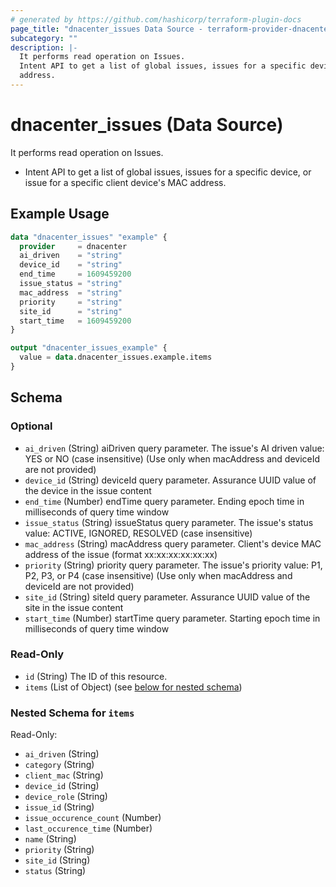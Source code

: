 ```yaml
---
# generated by https://github.com/hashicorp/terraform-plugin-docs
page_title: "dnacenter_issues Data Source - terraform-provider-dnacenter"
subcategory: ""
description: |-
  It performs read operation on Issues.
  Intent API to get a list of global issues, issues for a specific device, or issue for a specific client device's MAC
  address.
---
```


# dnacenter_issues (Data Source)

It performs read operation on Issues.

- Intent API to get a list of global issues, issues for a specific device, or issue for a specific client device's MAC
address.

## Example Usage

```terraform
data "dnacenter_issues" "example" {
  provider     = dnacenter
  ai_driven    = "string"
  device_id    = "string"
  end_time     = 1609459200
  issue_status = "string"
  mac_address  = "string"
  priority     = "string"
  site_id      = "string"
  start_time   = 1609459200
}

output "dnacenter_issues_example" {
  value = data.dnacenter_issues.example.items
}
```

<!-- schema generated by tfplugindocs -->
## Schema

### Optional

- `ai_driven` (String) aiDriven query parameter. The issue's AI driven value: YES or NO (case insensitive) (Use only when macAddress and deviceId are not provided)
- `device_id` (String) deviceId query parameter. Assurance UUID value of the device in the issue content
- `end_time` (Number) endTime query parameter. Ending epoch time in milliseconds of query time window
- `issue_status` (String) issueStatus query parameter. The issue's status value: ACTIVE, IGNORED, RESOLVED (case insensitive)
- `mac_address` (String) macAddress query parameter. Client's device MAC address of the issue (format xx:xx:xx:xx:xx:xx)
- `priority` (String) priority query parameter. The issue's priority value: P1, P2, P3, or P4 (case insensitive) (Use only when macAddress and deviceId are not provided)
- `site_id` (String) siteId query parameter. Assurance UUID value of the site in the issue content
- `start_time` (Number) startTime query parameter. Starting epoch time in milliseconds of query time window

### Read-Only

- `id` (String) The ID of this resource.
- `items` (List of Object) (see [below for nested schema](#nestedatt--items))

<a id="nestedatt--items"></a>
### Nested Schema for `items`

Read-Only:

- `ai_driven` (String)
- `category` (String)
- `client_mac` (String)
- `device_id` (String)
- `device_role` (String)
- `issue_id` (String)
- `issue_occurence_count` (Number)
- `last_occurence_time` (Number)
- `name` (String)
- `priority` (String)
- `site_id` (String)
- `status` (String)
